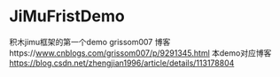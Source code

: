 # JiMuFristDemo
积木jimu框架的第一个demo
grissom007 博客https://www.cnblogs.com/grissom007/p/9291345.html
本demo对应博客 https://blog.csdn.net/zhengjian1996/article/details/113178804
